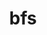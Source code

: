 ---
title: "bfs"
layout: cache
categories: [package, develop-2025-04-20]
meta: {"compilers": ["apple-clang@16.0.0", "gcc@10.5.0", "gcc@13.3.0"], "num_specs": 3, "num_specs_by_stack": {"developer-tools-aarch64-linux-gnu": 1, "developer-tools-darwin": 1, "developer-tools-x86_64_v3-linux-gnu": 1, "root": 3}, "oss": ["centos7", "rhel8", "sequoia"], "platforms": ["darwin", "linux"], "stacks": ["developer-tools-aarch64-linux-gnu", "developer-tools-darwin", "developer-tools-x86_64_v3-linux-gnu", "root"], "targets": ["aarch64", "x86_64_v3"], "versions": ["4.0.6"]}
spec_details: [{"compiler": "apple-clang@16.0.0", "hash": "7gaa5k65k5jczgtvio3jzaqp6jrdcyyj", "os": "sequoia", "platform": "darwin", "size": "-", "stacks": ["developer-tools-darwin", "root"], "target": "aarch64", "variants": ["build_system=makefile"], "versions": ["4.0.6"]}, {"compiler": "gcc@13.3.0", "hash": "xywexbbr345mdejznviw4pyjw3fdquwt", "os": "rhel8", "platform": "linux", "size": "-", "stacks": ["developer-tools-aarch64-linux-gnu", "root"], "target": "aarch64", "variants": ["build_system=makefile"], "versions": ["4.0.6"]}, {"compiler": "gcc@10.5.0", "hash": "yo4xk5vubfpu5cy2vj2jwjwwemssgzjr", "os": "centos7", "platform": "linux", "size": "-", "stacks": ["developer-tools-x86_64_v3-linux-gnu", "root"], "target": "x86_64_v3", "variants": ["build_system=makefile"], "versions": ["4.0.6"]}]
---